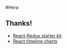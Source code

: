 #Hera


## Thanks!

- [React-Redux starter kit](https://github.com/davezuko/react-redux-starter-kit)
- [React timeline charts](https://github.com/esnet/react-timeseries-charts)